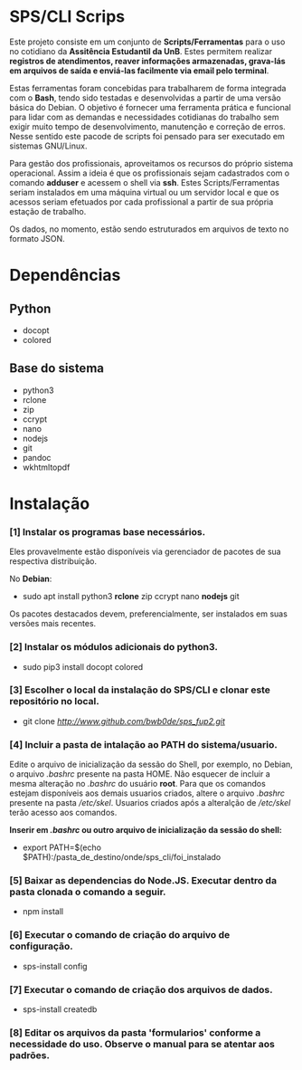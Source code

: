 # SPS/CLI Scrips #

Este projeto consiste em um conjunto de **Scripts/Ferramentas** para o uso no cotidiano da **Assitência Estudantil da UnB**. Estes permitem realizar **registros de atendimentos, reaver informações armazenadas, grava-lás em arquivos de saída e enviá-las facilmente via email pelo terminal**.

Estas ferramentas foram concebidas para trabalharem de forma integrada com o **Bash**, tendo sido testadas e desenvolvidas a partir de uma versão básica do Debian. O objetivo é fornecer uma ferramenta prática e funcional para lidar com as demandas e necessidades cotidianas do trabalho sem exigir muito tempo de desenvolvimento, manutenção e correção de erros. Nesse sentido este pacode de scripts foi pensado para ser executado em sistemas GNU/Linux.

Para gestão dos profissionais, aproveitamos os recursos do próprio sistema operacional. Assim a ideia é que os profissionais sejam cadastrados com o comando **adduser** e acessem o shell via **ssh**. Estes Scripts/Ferramentas seriam instalados em uma máquina virtual ou um servidor local e que os acessos seriam efetuados por cada profissional a partir de sua própria estação de trabalho.

Os dados, no momento, estão sendo estruturados em arquivos de texto no formato JSON.

# Dependências #

## Python ##

- docopt
- colored

## Base do sistema ##

- python3
- rclone
- zip
- ccrypt
- nano
- nodejs
- git
- pandoc
- wkhtmltopdf

# Instalação #

### [1] Instalar os programas base necessários.
Eles provavelmente estão disponíveis via gerenciador de pacotes de sua respectiva distribuição.

No **Debian**:

- sudo apt install python3 **rclone** zip ccrypt nano **nodejs** git

Os pacotes destacados devem, preferencialmente, ser instalados em suas versões mais recentes.

### [2] Instalar os módulos adicionais do python3.

- sudo pip3 install docopt colored

### [3] Escolher o local da instalação do SPS/CLI e clonar este repositório no local.

- git clone *http://www.github.com/bwb0de/sps_fup2.git*

### [4] Incluir a pasta de intalação ao PATH do sistema/usuario.

Edite o arquivo de inicialização da sessão do Shell, por exemplo, no Debian, o arquivo *.bashrc* presente na pasta HOME. Não esquecer de incluir a mesma alteração no *.bashrc* do usuário **root**. Para que os comandos estejam disponíveis aos demais usuarios criados, altere o arquivo *.bashrc* presente na pasta */etc/skel*. Usuarios criados após a alteralção de */etc/skel* terão acesso aos comandos.

**Inserir em *.bashrc* ou outro arquivo de inicialização da sessão do shell:**

- export PATH=$(echo $PATH):/pasta_de_destino/onde/sps_cli/foi_instalado

### [5] Baixar as dependencias do Node.JS. Executar dentro da pasta clonada o comando a seguir.

- npm install

### [6] Executar o comando de criação do arquivo de configuração.

- sps-install config

### [7] Executar o comando de criação dos arquivos de dados.

- sps-install createdb

### [8] Editar os arquivos da pasta 'formularios' conforme a necessidade do uso. Observe o manual para se atentar aos padrões.